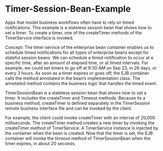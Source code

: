 Timer-Session-Bean-Example
==========================

Apps that model business workflows often have to rely on timed notifications. This example is a stateless session bean that shows how to set a timer. To create a timer, one of the createTimer methods of the TimerService interface is invoked.

Concept: The timer service of the enterprise bean container enables us to schedule timed notifications for all types of enterprise beans except for stateful session beans. We can schedule a timed notification to occur at a specific time, after an amount of elapsed time, or at timed intervals. For example, we could set timers to go off at 9:30 AM on Sep 23, in 26 days, or every 3 hours. As soon as a timer expires or goes off, the EJB container calls the method annotated in the bean’s implementation class. The annotated method contains the business logic that handles the timed event.

 
TimerSessionBean is a stateless session bean that shows how to set a timer. It includes the createTimer and Timeout methods. Because its a business method, createTimer is defined separately in the TimerSession remote business interface file and can be invoked by the client.  

For example, the client could invoke createTimer with an interval of 20,000 milliseconds. The createTimer method creates a new timer by invoking the createTimer method of TimerService. A TimerService instance is injected by the container when the bean is created. Now that the timer is set, the EJB container will invoke the timeout method of TimerSessionBean when the timer expires, in about 20 seconds.
